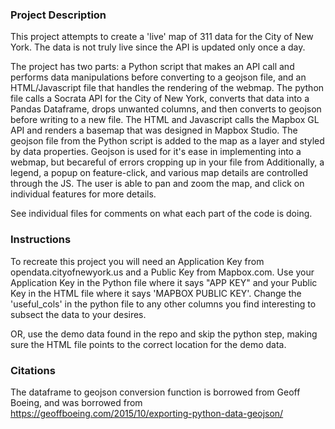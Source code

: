 ### Project Description
  This project attempts to create a 'live' map of 311 data for the City of New York. The data is not truly live since the API is updated only once a day.

  The project has two parts: a Python script that makes an API call and performs data manipulations before converting to a
geojson file, and an HTML/Javascript file that handles the rendering of the webmap. The python file calls a Socrata API for
the City of New York, converts that data into a Pandas Dataframe, drops unwanted columns, and then converts to geojson before
writing to a new file. The HTML and Javascript calls the Mapbox GL API and renders a basemap that was designed in Mapbox
Studio. The geojson file from the Python script is added to the map as a layer and styled by data properties. Geojson is used for it's ease in implementing into a webmap, but becareful of errors cropping up in your file from  Additionally, a
legend, a popup on feature-click, and various map details are controlled through the JS. The user is able to pan and zoom the
map, and click on individual features for more details.

See individual files for comments on what each part of the code is doing.

### Instructions
  To recreate this project you will need an Application Key from opendata.cityofnewyork.us and a Public Key from Mapbox.com. Use your Application Key in the Python file where it says "APP KEY" and your Public Key in the HTML file where it says 'MAPBOX PUBLIC KEY'. Change the 'useful_cols' in the python file to any other columns you find interesting to subsect the data to your desires.
  
  OR, use the demo data found in the repo and skip the python step, making sure the HTML file points to the correct location for the demo data. 
  
### Citations
  The dataframe to geojson conversion function is borrowed from Geoff Boeing, and was borrowed from https://geoffboeing.com/2015/10/exporting-python-data-geojson/

